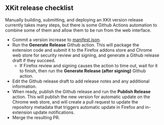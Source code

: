 ## XKit release checklist

Manually building, submitting, and deploying an XKit version release currently takes many steps, but there is some Github Actions automation to combine some of them and allow them to be run from the web interface.

- Commit a version increase to [manifest.json](../../manifest.json).
- Run the **Generate Release** Github action. This will package the extension code and submit it to the Firefox addons store and Chrome web store for security review and signing, and generate a Github release draft if they succeed.
  - If Firefox review and signing causes the action to time out, wait for it to finish, then run the **Generate Release (after signing)** Github action.
- Edit the Github release draft to add release notes and any additional information.
- When ready, publish the Github release and run the **Publish Release** action. This will publish the new version for automatic update on the Chrome web store, and will create a pull request to update the repository metadata that triggers automatic update in Firefox and in-extension update notifications.
- Merge the resulting PR.

